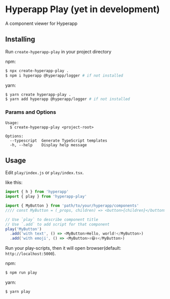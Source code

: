 # Hyperapp Play (yet in development)

A component viewer for Hyperapp

## Installing

Run `create-hyperapp-play` in your project directory

npm:

```sh
$ npx create-hyperapp-play .
$ npm i hyperapp @hyperapp/logger # if not installed
```

yarn:

```sh
$ yarn create hyperapp-play .
$ yarn add hyperapp @hyperapp/logger # if not installed
```

### Params and Options

```
Usage:
  $ create-hyperapp-play <project-root>

Options:
  --typescript  Generate TypeScript templates
  -h, --help    Display help message
```

## Usage

Edit `play/index.js` or `play/index.tsx`.

like this:

```js
import { h } from 'hyperapp'
import { play } from 'hyperapp-play'

import { MyButton } from 'path/to/your/hyperapp/components'
//// const MyButton = (_props, children) => <button>{children}</button>

// Use `play` to describe component title
// Use `.add` to add script for that component
play('MyButton')
  .add('with text', () => <MyButton>Hello, world!</MyButton>)
  .add('with emoji', () => <MyButton>✌️😆✌️</MyButton>)
```

Run your play-scripts, then it will open browser(default: `http://localhost:5000`).

npm:

```sh
$ npm run play
```

yarn:

```sh
$ yarn play
```

